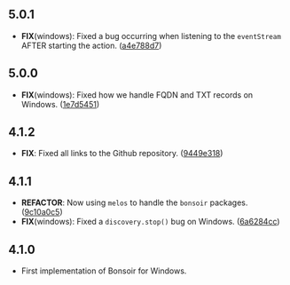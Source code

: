 ## 5.0.1

 - **FIX**(windows): Fixed a bug occurring when listening to the `eventStream` AFTER starting the action. ([a4e788d7](https://github.com/Skyost/Bonsoir/commit/a4e788d7b71dd256b336b9edd5804892b48d4169))

## 5.0.0

 - **FIX**(windows): Fixed how we handle FQDN and TXT records on Windows. ([1e7d5451](https://github.com/Skyost/Bonsoir/commit/1e7d545197f2806d46d1923e5987aef64437fc19))

## 4.1.2

 - **FIX**: Fixed all links to the Github repository. ([9449e318](https://github.com/Skyost/Bonsoir/commit/9449e3185016d9531c4dfd8e46cc7bdbdbe563d0))

## 4.1.1

 - **REFACTOR**: Now using `melos` to handle the `bonsoir` packages. ([9c10a0c5](https://github.com/Skyost/Bonsoir/commit/9c10a0c588e407d80f7551ebb992e9b70b05da92))
 - **FIX**(windows): Fixed a `discovery.stop()` bug on Windows. ([6a6284cc](https://github.com/Skyost/Bonsoir/commit/6a6284cca0c5e6d9235a02108f2e48b5ceefb2d8))

## 4.1.0

* First implementation of Bonsoir for Windows.
